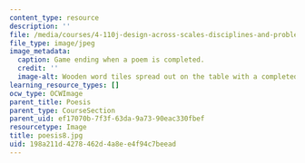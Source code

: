 ```yaml
---
content_type: resource
description: ''
file: /media/courses/4-110j-design-across-scales-disciplines-and-problem-contexts-spring-2013/198a211d4278462d4a8ee4f94c7beead_poesis8.jpg
file_type: image/jpeg
image_metadata:
  caption: Game ending when a poem is completed.
  credit: ''
  image-alt: Wooden word tiles spread out on the table with a completed poem.
learning_resource_types: []
ocw_type: OCWImage
parent_title: Poesis
parent_type: CourseSection
parent_uid: ef17070b-7f3f-63da-9a73-90eac330fbef
resourcetype: Image
title: poesis8.jpg
uid: 198a211d-4278-462d-4a8e-e4f94c7beead
---
```

